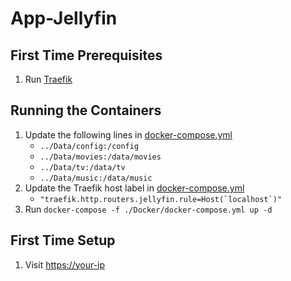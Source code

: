 # App-Jellyfin

## First Time Prerequisites

1. Run [Traefik](https://github.com/mattlombana/App-Traefik)

## Running the Containers

1. Update the following lines in [docker-compose.yml](./Docker/docker-compose.yml)
    * `../Data/config:/config`
    * `../Data/movies:/data/movies`
    * `../Data/tv:/data/tv`
    * `../Data/music:/data/music`
2. Update the Traefik host label in [docker-compose.yml](./Docker/docker-compose.yml)
    * ``"traefik.http.routers.jellyfin.rule=Host(`localhost`)"``
3. Run `docker-compose -f ./Docker/docker-compose.yml up -d`

## First Time Setup

1. Visit <https://your-ip>
